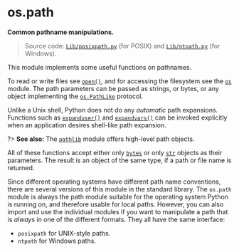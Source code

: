 # os.path

**Common pathname manipulations.**

> Source code: [`Lib/posixpath.py`](https://github.com/python/cpython/tree/3.11/Lib/posixpath.py) (for POSIX) and [`Lib/ntpath.py`](https://github.com/python/cpython/tree/3.11/Lib/ntpath.py) (for Windows).

This module implements some useful functions on pathnames.

To read or write files see [`open()`](/built-in-functions/open.md), and for accessing the filesystem see the [`os`](/modules/os/) module. The path parameters can be passed as strings, or bytes, or any object implementing the [`os.PathLike`](/modules/os/PathLike.md) protocol.

Unlike a Unix shell, Python does not do any *automatic* path expansions. Functions such as [`expanduser()`](/modules/os/path/expanduser.md) and [`expandvars()`](/modules/os/path/expandvars.md) can be invoked explicitly when an application desires shell-like path expansion.

?> **See also:** The [`pathlib`](/modules/pathlib/) module offers high-level path objects.

All of these functions accept either only [`bytes`](/built-in-types/bytes/) or only [`str`](/built-in-types/str/) objects as their parameters. The result is an object of the same type, if a path or file name is returned.

Since different operating systems have different path name conventions, there are several versions of this module in the standard library. The `os.path` module is always the path module suitable for the operating system Python is running on, and therefore usable for local paths. However, you can also import and use the individual modules if you want to manipulate a path that is *always* in one of the different formats. They all have the same interface:

- `posixpath` for UNIX-style paths.
- `ntpath` for Windows paths.